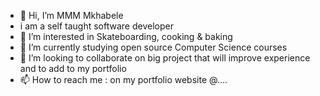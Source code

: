 - 👋 Hi, I’m MMM Mkhabele 
- i am a self taught software developer
- 👀 I’m interested in Skateboarding, cooking & baking
- 🌱 I’m currently studying open source Computer Science courses 
- 💞️ I’m looking to collaborate on big project that will improve experience and to add to my portfolio
- 📫 How to reach me : on my portfolio website @....

<!---
mkhmik004/mkhmik004 is a ✨ special ✨ repository because its `README.md` (this file) appears on your GitHub profile.
You can click the Preview link to take a look at your changes.
--->
